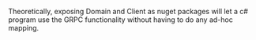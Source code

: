 Theoretically, exposing Domain and Client as nuget packages will let a c# program use the GRPC functionality without having to do any ad-hoc mapping.
